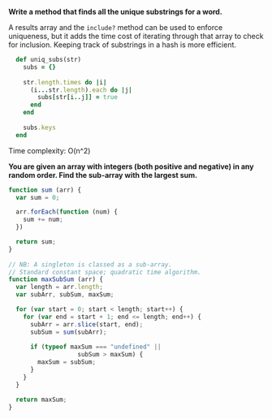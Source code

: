 **Write a method that finds all the unique substrings for a word.** 

A results array and the `include?` method can be used to enforce uniqueness, but it adds the time cost of iterating through that array to check for inclusion. Keeping track of substrings in a hash is more efficient.

  ```ruby
    def uniq_subs(str)
      subs = {}
    
      str.length.times do |i|
        (i...str.length).each do |j|
          subs[str[i..j]] = true
        end
      end
    
      subs.keys
    end
  ```

Time complexity: O(n^2)


**You are given an array with integers (both positive and negative) in any random order. Find the sub-array with the largest sum.**

```javascript
function sum (arr) {
  var sum = 0;

  arr.forEach(function (num) {
    sum += num;
  })

  return sum;
}
  
// NB: A singleton is classed as a sub-array.
// Standard constant space; quadratic time algorithm.
function maxSubSum (arr) {
  var length = arr.length;
  var subArr, subSum, maxSum;

  for (var start = 0; start < length; start++) {
    for (var end = start + 1; end <= length; end++) {
      subArr = arr.slice(start, end);
      subSum = sum(subArr);
  
      if (typeof maxSum === "undefined" ||
                   subSum > maxSum) {
        maxSum = subSum;
      }
    }
  }

  return maxSum;
}
```
